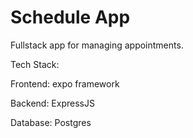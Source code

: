 # Schedule App
Fullstack app for managing appointments.

Tech Stack:

Frontend: expo framework

Backend: ExpressJS

Database: Postgres
